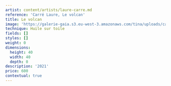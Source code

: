 ```yaml
---
artist: content/artists/laure-carre.md
reference: 'Carré Laure, Le volcan'
title: Le volcan
image: 'https://galerie-gaia.s3.eu-west-3.amazonaws.com/tina/uploads/carre-laure/le volcan 40X40.jpg'
technique: Huile sur toile
fields: []
styles: []
weight: 0
dimensions:
  height: 40
  width: 40
  depth: 0
description: '2021'
price: 600
contextual: true
---
```


